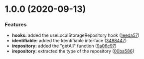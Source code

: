 # 1.0.0 (2020-09-13)


### Features

* **hooks:** added the useLocalStorageRepository hook ([1eeda57](https://github.com/YannickFricke/use-repository/commit/1eeda578a4202c8d1cbd7406d5887b9c1f18aed1))
* **identifiable:** added the Identifiable interface ([3488447](https://github.com/YannickFricke/use-repository/commit/3488447978ba9625e29bab614aa20aa5d7de6c30))
* **irepository:** added the "getAll" function ([9a06c97](https://github.com/YannickFricke/use-repository/commit/9a06c97fa395cd89077c93b93884ef56424cffae))
* **irepository:** extracted the type of the repository ([00ba586](https://github.com/YannickFricke/use-repository/commit/00ba586ba0d028b4346b8351446aaaad9d8f88a5))
